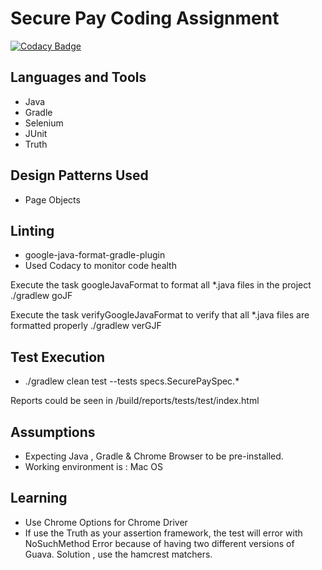 # Secure Pay Coding Assignment

[![Codacy Badge](https://api.codacy.com/project/badge/Grade/b067af10e6bf4f1c821012059cc91322)](https://www.codacy.com/app/vjagannath09/securePay)

## Languages and Tools
- Java
- Gradle
- Selenium
- JUnit
- Truth

## Design Patterns Used
- Page Objects

## Linting
- google-java-format-gradle-plugin
- Used Codacy to monitor code health

Execute the task googleJavaFormat to format all *.java files in the project
 ./gradlew goJF

Execute the task verifyGoogleJavaFormat to verify that all *.java files are formatted properly
 ./gradlew verGJF

## Test Execution
- ./gradlew clean test --tests specs.SecurePaySpec.*

Reports could be seen in <PWD>/build/reports/tests/test/index.html

## Assumptions
- Expecting Java , Gradle & Chrome Browser to be pre-installed.
- Working environment is :  Mac OS

## Learning
- Use Chrome Options for Chrome Driver
- If use the Truth as your assertion framework, the test will error with NoSuchMethod Error
because of having two different versions of Guava. Solution , use the hamcrest matchers.